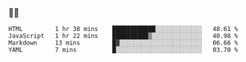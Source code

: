 ### 👨‍💻

<!--START_SECTION:waka-->
```text
HTML         1 hr 38 mins    ████████████░░░░░░░░░░░░░   48.61 % 
JavaScript   1 hr 22 mins    ██████████▒░░░░░░░░░░░░░░   40.98 % 
Markdown     13 mins         █▓░░░░░░░░░░░░░░░░░░░░░░░   06.66 % 
YAML         7 mins          █░░░░░░░░░░░░░░░░░░░░░░░░   03.70 % 
```
<!--END_SECTION:waka-->
